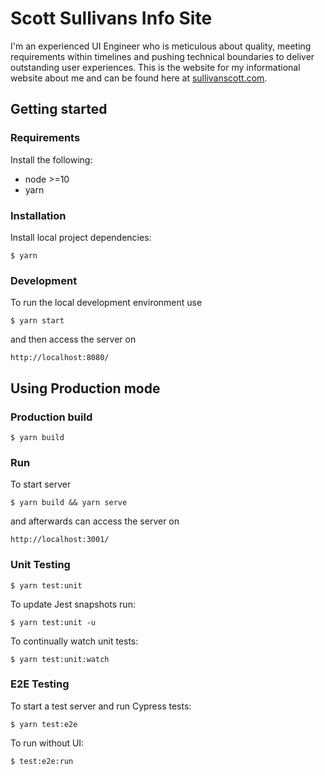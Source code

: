 # Scott Sullivans Info Site

I'm an experienced UI Engineer who is meticulous about quality, meeting requirements within timelines and pushing technical boundaries to deliver outstanding user experiences. This is the website for my informational website about me and can be found here at [sullivanscott.com](http://sullivanscott.com/).

## Getting started

### Requirements

Install the following:

- node >=10
- yarn

### Installation

Install local project dependencies:

```
$ yarn
```

### Development

To run the local development environment use

```
$ yarn start
```

and then access the server on

```
http://localhost:8080/
```

## Using Production mode

### Production build

```
$ yarn build
```

### Run

To start server

```
$ yarn build && yarn serve
```

and afterwards can access the server on

```
http://localhost:3001/
```

### Unit Testing

```
$ yarn test:unit
```

To update Jest snapshots run:

```
$ yarn test:unit -u
```

To continually watch unit tests:

```
$ yarn test:unit:watch
```

### E2E Testing

To start a test server and run Cypress tests:

```
$ yarn test:e2e
```

To run without UI:

```
$ test:e2e:run
```
